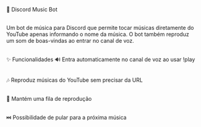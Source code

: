 🎵 Discord Music Bot<br><br>

Um bot de música para Discord que permite tocar músicas diretamente do YouTube apenas informando o nome da música. O bot também reproduz um som de boas-vindas ao entrar no canal de voz.<br><br>

✨ Funcionalidades
🔊 Entra automaticamente no canal de voz ao usar !play<br><br>

🎶 Reproduz músicas do YouTube sem precisar da URL<br><br>

📌 Mantém uma fila de reprodução<br><br>

⏭️ Possibilidade de pular para a próxima música<br><br>
